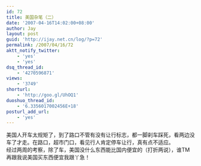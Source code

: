 ```yaml
---
id: 72
title: 美国杂笔（二）
date: '2007-04-16T14:02:00+08:00'
author: Jay
layout: post
guid: 'http://ijay.net.cn/log/?p=72'
permalink: /2007/04/16/72
aktt_notify_twitter:
    - 'yes'
    - 'yes'
dsq_thread_id:
    - '4270596871'
views:
    - '3749'
shorturl:
    - 'http://goo.gl/UhOQ1'
duoshuo_thread_id:
    - '6.3356017002456E+18'
posturl_add_url:
    - 'yes'
---
```


<div>美国人开车太规矩了，到了路口不管有没有让行标志，都一脚刹车踩死，看两边没车了才走。在路口，超市门口，看见行人肯定停车让行，真有点不适应。</div>
<div> </div>
<div>经过两周的考察，除了车，美国没什么东西能比国内便宜的（打折两说），谁TM再跟我说美国买东西便宜我跟丫急！</div>
